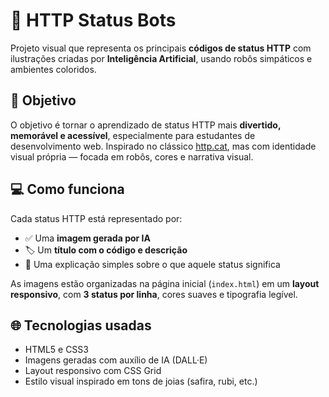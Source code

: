 # 🤖 HTTP Status Bots

Projeto visual que representa os principais **códigos de status HTTP** com ilustrações criadas por **Inteligência Artificial**, usando robôs simpáticos e ambientes coloridos.

## 🧠 Objetivo

O objetivo é tornar o aprendizado de status HTTP mais **divertido, memorável e acessível**, especialmente para estudantes de desenvolvimento web. Inspirado no clássico [http.cat](https://http.cat), mas com identidade visual própria — focada em robôs, cores e narrativa visual.

## 💻 Como funciona

Cada status HTTP está representado por:
- ✅ Uma **imagem gerada por IA**
- 🏷️ Um **título com o código e descrição**
- 📝 Uma explicação simples sobre o que aquele status significa

As imagens estão organizadas na página inicial (`index.html`) em um **layout responsivo**, com **3 status por linha**, cores suaves e tipografia legível.

## 🌐 Tecnologias usadas

- HTML5 e CSS3
- Imagens geradas com auxílio de IA (DALL·E)
- Layout responsivo com CSS Grid
- Estilo visual inspirado em tons de joias (safira, rubi, etc.)



